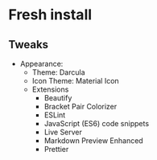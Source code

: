 # Fresh install 
## Tweaks
- Appearance:
    - Theme: Darcula
    - Icon Theme: Material Icon 
    - Extensions
        - Beautify
        - Bracket Pair Colorizer
        - ESLint
        - JavaScript (ES6) code snippets
        - Live Server
        - Markdown Preview Enhanced
        - Prettier

